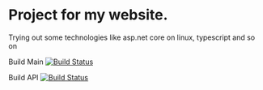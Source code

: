 # Project for my website.

Trying out some technologies like asp.net core on linux, typescript and so on

Build Main
[![Build Status](https://chaudi.visualstudio.com/Website/_apis/build/status/Website-ASP.NET%20Core-CI?branchName=master)](https://chaudi.visualstudio.com/Website/_build/latest?definitionId=11?branchName=master)

Build API
[![Build Status](https://chaudi.visualstudio.com/Website/_apis/build/status/Cederfelt.se.API?branchName=master)](https://chaudi.visualstudio.com/Website/_build/latest?definitionId=12?branchName=master)
